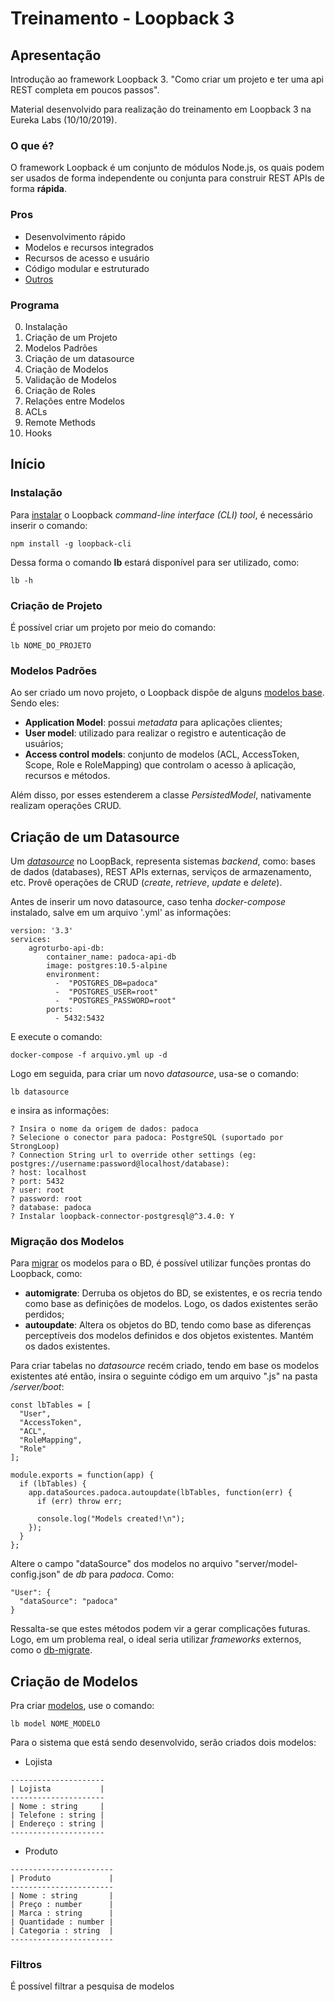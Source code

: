 # Treinamento - Loopback 3

## Apresentação
Introdução ao framework Loopback 3. 
"Como criar um projeto  e  ter uma api REST completa em poucos passos".

Material desenvolvido para realização do treinamento em Loopback 3 na Eureka Labs (10/10/2019).

### O que é?
O framework Loopback é um conjunto de módulos Node.js, os quais podem ser usados de forma independente ou conjunta para construir REST APIs de forma **rápida**. 

### Pros
- Desenvolvimento rápido
- Modelos e recursos integrados
- Recursos de acesso e usuário 
- Código modular e estruturado
- [Outros](http://voidcanvas.com/loopback-pros-and-cons/)

### Programa
0. Instalação
1. Criação de um Projeto
2. Modelos Padrões
3. Criação de um datasource
4. Criação de Modelos 
5. Validação de Modelos
6. Criação de Roles
7. Relações entre Modelos
8. ACLs
9. Remote Methods
10. Hooks

## Início

### Instalação
Para [instalar](https://loopback.io/doc/en/lb3/Installation.html#install-loopback-cli-tool) o Loopback *command-line interface (CLI) tool*, é necessário inserir o comando:
```
npm install -g loopback-cli
```

Dessa forma o comando **lb** estará disponível para ser utilizado, como:
```
lb -h
```
### Criação de Projeto
É possível criar um projeto por meio do comando:
```
lb NOME_DO_PROJETO
```
### Modelos Padrões
Ao ser criado um novo projeto, o Loopback dispõe de alguns [modelos base](https://loopback.io/doc/en/lb3/Using-built-in-models.html). Sendo eles:
- **Application Model**: possui *metadata* para aplicações clientes;
- **User model**: utilizado para realizar o registro e autenticação de usuários;
- **Access control models**: conjunto de modelos (ACL, AccessToken, Scope, Role e RoleMapping) que controlam o acesso à aplicação, recursos e métodos.

Além disso, por esses estenderem a classe *PersistedModel*, nativamente realizam operações CRUD.

## Criação de um Datasource
Um [*datasource*](https://loopback.io/doc/en/lb3/Defining-data-sources.html) no LoopBack, representa sistemas *backend*, como: bases de dados (databases), REST APIs externas, serviços de armazenamento, etc. Provê operações de CRUD (*create*, *retrieve*, *update* e *delete*).

Antes de inserir um novo datasource, caso tenha *docker-compose* instalado, salve em um arquivo '.yml' as informações:
```
version: '3.3'
services:
    agroturbo-api-db:
        container_name: padoca-api-db
        image: postgres:10.5-alpine
        environment:
          -  "POSTGRES_DB=padoca"
          -  "POSTGRES_USER=root"
          -  "POSTGRES_PASSWORD=root"
        ports:
          - 5432:5432
```

E execute o comando:
```
docker-compose -f arquivo.yml up -d
```

Logo em seguida, para criar um novo *datasource*, usa-se o comando:
```
lb datasource
```

e insira as informações:
```
? Insira o nome da origem de dados: padoca
? Selecione o conector para padoca: PostgreSQL (suportado por StrongLoop)
? Connection String url to override other settings (eg: postgres://username:password@localhost/database): 
? host: localhost
? port: 5432
? user: root
? password: root
? database: padoca
? Instalar loopback-connector-postgresql@^3.4.0: Y
```

### Migração dos Modelos
Para [migrar](https://loopback.io/doc/en/lb3/Implementing-auto-migration.html) os modelos para o BD, é possível utilizar funções prontas do Loopback, como:
- **automigrate**: Derruba os objetos do BD, se existentes, e os recria tendo como base as definições de modelos. Logo, os dados existentes serão perdidos; 
- **autoupdate**: Altera os objetos do BD, tendo como base as diferenças perceptíveis dos modelos definidos e dos objetos existentes. Mantém os dados existentes. 

Para criar tabelas no *datasource* recém criado, tendo em base os modelos existentes até então, insira o seguinte código em um arquivo ".js" na pasta */server/boot*:
```
const lbTables = [
  "User",
  "AccessToken",
  "ACL",
  "RoleMapping",
  "Role"
];

module.exports = function(app) {
  if (lbTables) {
    app.dataSources.padoca.autoupdate(lbTables, function(err) {
      if (err) throw err;

      console.log("Models created!\n");
    });
  }
};

```

Altere o campo "dataSource" dos modelos no arquivo "server/model-config.json" de *db* para *padoca*. Como: 
```
"User": {
  "dataSource": "padoca"
}
```

Ressalta-se que estes métodos podem vir a gerar complicações futuras. Logo, em um problema real, o ideal seria utilizar *frameworks* externos, como o [db-migrate](https://db-migrate.readthedocs.io/en/latest/).

## Criação de Modelos
Pra criar [modelos](https://loopback.io/doc/en/lb3/Using-the-model-generator.html), use o comando:
```
lb model NOME_MODELO
```

Para o sistema que está sendo desenvolvido, serão criados dois modelos:
- Lojista
```
---------------------
| Lojista           |
---------------------
| Nome : string     |
| Telefone : string |
| Endereço : string |
---------------------
```

- Produto
```
-----------------------
| Produto             |
-----------------------
| Nome : string       | 
| Preço : number      | 
| Marca : string      | 
| Quantidade : number |
| Categoria : string  |
-----------------------
```

### Filtros
É possível filtrar a pesquisa de modelos
